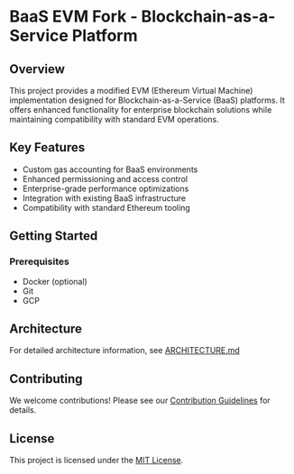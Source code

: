  # BaaS EVM Fork - Blockchain-as-a-Service Platform

## Overview

This project provides a modified EVM (Ethereum Virtual Machine) implementation designed for Blockchain-as-a-Service (BaaS) platforms. It offers enhanced functionality for enterprise blockchain solutions while maintaining compatibility with standard EVM operations.

## Key Features

- Custom gas accounting for BaaS environments
- Enhanced permissioning and access control
- Enterprise-grade performance optimizations
- Integration with existing BaaS infrastructure
- Compatibility with standard Ethereum tooling

## Getting Started

### Prerequisites
 
- Docker (optional)
- Git
- GCP
 
## Architecture

For detailed architecture information, see [ARCHITECTURE.md](./baas/architecture.md)
 

## Contributing

We welcome contributions! Please see our [Contribution Guidelines](./CONTRIBUTING.md) for details.

## License

This project is licensed under the [MIT License](./LICENSE).